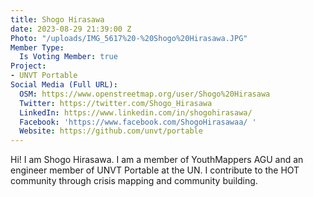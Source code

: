 ```yaml
---
title: Shogo Hirasawa
date: 2023-08-29 21:39:00 Z
Photo: "/uploads/IMG_5617%20-%20Shogo%20Hirasawa.JPG"
Member Type:
  Is Voting Member: true
Project:
- UNVT Portable
Social Media (Full URL):
  OSM: https://www.openstreetmap.org/user/Shogo%20Hirasawa
  Twitter: https://twitter.com/Shogo_Hirasawa
  LinkedIn: https://www.linkedin.com/in/shogohirasawa/
  Facebook: 'https://www.facebook.com/ShogoHirasawaa/ '
  Website: https://github.com/unvt/portable
---
```


Hi! I am Shogo Hirasawa. 
I am a member of YouthMappers AGU and an engineer member of UNVT Portable at the UN. I contribute to the HOT community through crisis mapping and community building.